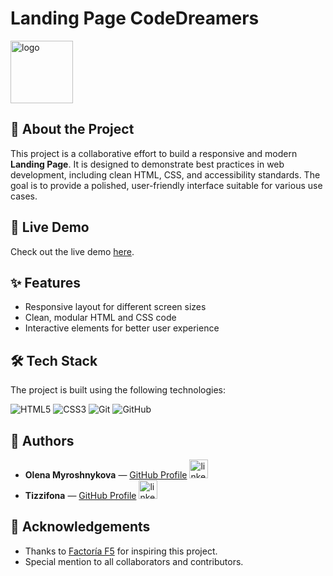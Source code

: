 # Landing Page CodeDreamers

<img src="https://i.postimg.cc/cJWR4rT0/logo.png" title="logo" alt="logo" width='100px' height='100px' />

## 📖 About the Project

This project is a collaborative effort to build a responsive and modern **Landing Page**. It is designed to demonstrate best practices in web development, including clean HTML, CSS, and accessibility standards. The goal is to provide a polished, user-friendly interface suitable for various use cases.

## 🚀 Live Demo

Check out the live demo [here](https://tizzifona.github.io/Landing-Page/index.html).

## ✨ Features

- Responsive layout for different screen sizes
- Clean, modular HTML and CSS code
- Interactive elements for better user experience

## 🛠️ Tech Stack

The project is built using the following technologies:

<img src="https://img.shields.io/badge/HTML5-E34F26?style=for-the-badge&logo=html5&logoColor=white" title="HTML5" alt="HTML5" /> <img src="https://img.shields.io/badge/CSS3-1572B6?style=for-the-badge&logo=css3&logoColor=white" title="CSS3" alt="CSS3" /> <img src="https://img.shields.io/badge/GIT-E44C30?style=for-the-badge&logo=git&logoColor=white" title="Git" alt="Git" /> <img src="https://img.shields.io/badge/GitHub-100000?style=for-the-badge&logo=github&logoColor=white" title="GitHub" alt="GitHub" />


## 👥 Authors

- **Olena Myroshnykova** — [GitHub Profile](https://github.com/OlenaMyroshnykova) <a href='https://www.linkedin.com/in/OlenaMyroshnykova/'><img src="https://i.postimg.cc/3RLmssnH/linkedin-3.png" alt="linkedin icon" width="30" height="30"></a>
- **Tizzifona** — [GitHub Profile](https://github.com/tizzifona) <a href='https://www.linkedin.com/in/nadiia-alaieva/'><img src="https://i.postimg.cc/3RLmssnH/linkedin-3.png" alt="linkedin icon" width="30" height="30"></a>


## 📝 Acknowledgements

- Thanks to [Factoría F5](https://factoriaf5.org/) for inspiring this project.
- Special mention to all collaborators and contributors.

